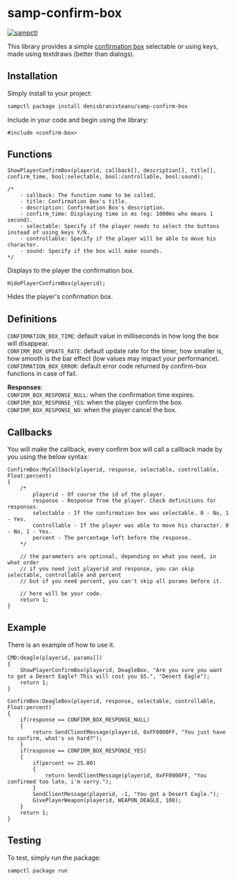 # samp-confirm-box

[![sampctl](https://img.shields.io/badge/sampctl-samp--confirm--box-2f2f2f.svg?style=for-the-badge)](https://github.com/GroWy/samp-confirm-box)

This library provides a simple [confirmation box](https://i.imgur.com/uyMuSAk.png) selectable or using keys, made using textdraws (better than dialogs).

## Installation

Simply install to your project:

```bash
sampctl package install denisbranisteanu/samp-confirm-box
```

Include in your code and begin using the library:

```pawn
#include <confirm-box>
```

## Functions
```pawn
ShowPlayerConfirmBox(playerid, callback[], description[], title[], confirm_time, bool:selectable, bool:controllable, bool:sound);

/*
    - callback: The function name to be called.
    - title: Confirmation Box's title.
    - description: Confirmation Box's description.
    - confirm_time: Displaying time in ms (eg: 1000ms who means 1 second).
    - selectable: Specify if the player needs to select the buttons instead of using keys Y/N.
    - controllable: Specify if the player will be able to move his character.
    - sound: Specify if the box will make sounds.
*/
```
Displays to the player the confirmation box.
```pawn
HidePlayerConfirmBox(playerid);
```
Hides the player's confirmation box.

## Definitions
`CONFIRMATION_BOX_TIME`: default value in milliseconds in how long the box will disappear.<br>
`CONFIRM_BOX_UPDATE_RATE`: default update rate for the timer, how smaller is, how smooth is the bar effect (low values may impact your performance).<br>
`CONFIRMATION_BOX_ERROR`: default error code returned by confirm-box functions in case of fail.<br>

**Responses**:<br>
`CONFIRM_BOX_RESPONSE_NULL`: when the confirmation time expires.<br>
`CONFIRM_BOX_RESPONSE_YES`: when the player confirm the box.<br>
`CONFIRM_BOX_RESPONSE_NO`: when the player cancel the box.<br>

## Callbacks
You will make the callback, every confirm box will call a callback made by you using the below syntax:
```pawn
ConfirmBox:MyCallback(playerid, response, selectable, controllable, Float:percent)
{
    /*
        playerid - Of course the id of the player.
        response - Response from the player. Check definitions for responses.
        selectable - If the confirmation box was selectable. 0 - No, 1 - Yes.
        controllable - If the player was able to move his character. 0 - No, 1 - Yes.
        percent - The percentage left before the response.
    */

    // the parameters are optional, depending on what you need, in what order
    // if you need just playerid and response, you can skip selectable, controllable and percent
    // but if you need percent, you can't skip all params before it.

    // here will be your code.
    return 1;
}
```

## Example
There is an example of how to use it.

```pawn
CMD:deagle(playerid, params[])
{
    ShowPlayerConfirmBox(playerid, DeagleBox, "Are you sure you want to get a Desert Eagle? This will cost you $5.", "Desert Eagle");
    return 1;
}

ConfirmBox:DeagleBox(playerid, response, selectable, controllable, Float:percent)
{
    if(response == CONFIRM_BOX_RESPONSE_NULL)
    {
        return SendClientMessage(playerid, 0xFF0000FF, "You just have to confirm, what's so hard?");
    }
    if(response == CONFIRM_BOX_RESPONSE_YES)
    {
        if(percent <= 25.00)
        {
            return SendClientMessage(playerid, 0xFF0000FF, "You confirmed too late, i'm sorry.");
        }
        SendClientMessage(playerid, -1, "You got a Desert Eagle.");
        GivePlayerWeapon(playerid, WEAPON_DEAGLE, 100);
    }
    return 1;
}
```

## Testing

To test, simply run the package:

```bash
sampctl package run
```
